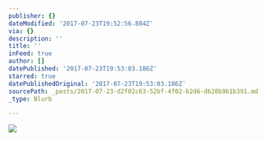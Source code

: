 ```yaml
---
publisher: {}
dateModified: '2017-07-23T19:52:56.884Z'
via: {}
description: ''
title: ''
inFeed: true
author: []
datePublished: '2017-07-23T19:53:03.186Z'
starred: true
datePublishedOriginal: '2017-07-23T19:53:03.186Z'
sourcePath: _posts/2017-07-23-d2f02c63-52bf-4f02-b2d6-d628b9b1b391.md
_type: Blurb

---
```

![](https://the-grid-user-content.s3-us-west-2.amazonaws.com/0da2cbc8-f1a8-4639-9ab9-d47108ce7cb3.jpg)